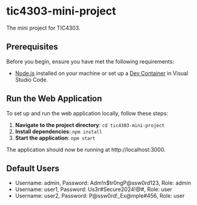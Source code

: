 # tic4303-mini-project

The mini project for TIC4303.

## Prerequisites

Before you begin, ensure you have met the following requirements:

- [Node.js](https://nodejs.org) installed on your machine or set up a [Dev Container](https://code.visualstudio.com/docs/devcontainers/containers) in Visual Studio Code.

## Run the Web Application

To set up and run the web application locally, follow these steps:

1. **Navigate to the project directory**: `cd tic4303-mini-project`
2. **Install dependencies**: `npm install`
3. **Start the application**: `npm start`

The application should now be running at http://localhost:3000.

## Default Users

- Username: admin, Password: Adm!n$tr0ngP@ssw0rd123, Role: admin
- Username: user1, Password: Us3r#Secure2024!@#, Role: user
- Username: user2, Password: P@ssw0rd!_Ex@mple#456, Role: user
